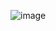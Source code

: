 ![image](https://github.com/mlandeo1/CPE332/assets/123087304/f2ced23a-33dc-422c-86f1-3c50ab741192)

